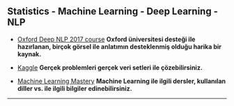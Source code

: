 ## Statistics - Machine Learning - Deep Learning - NLP
  
  * [Oxford Deep NLP 2017 course](https://github.com/oxford-cs-deepnlp-2017/lectures) 
  **Oxford üniversitesi desteği ile hazırlanan, birçok görsel ile anlatımın desteklenmiş olduğu harika bir kaynak.**
  
  * [Kaggle](https://www.kaggle.com/) 
  **Gerçek problemleri gerçek veri setleri ile çözebilirsiniz.**

  * [Machine Learning Mastery](http://machinelearningmastery.com/) 
  **Machine Learning ile ilgili dersler, kullanılan diller vs. ile ilgili bilgiler edinebilirsiniz.**

  ---


  

  

 

